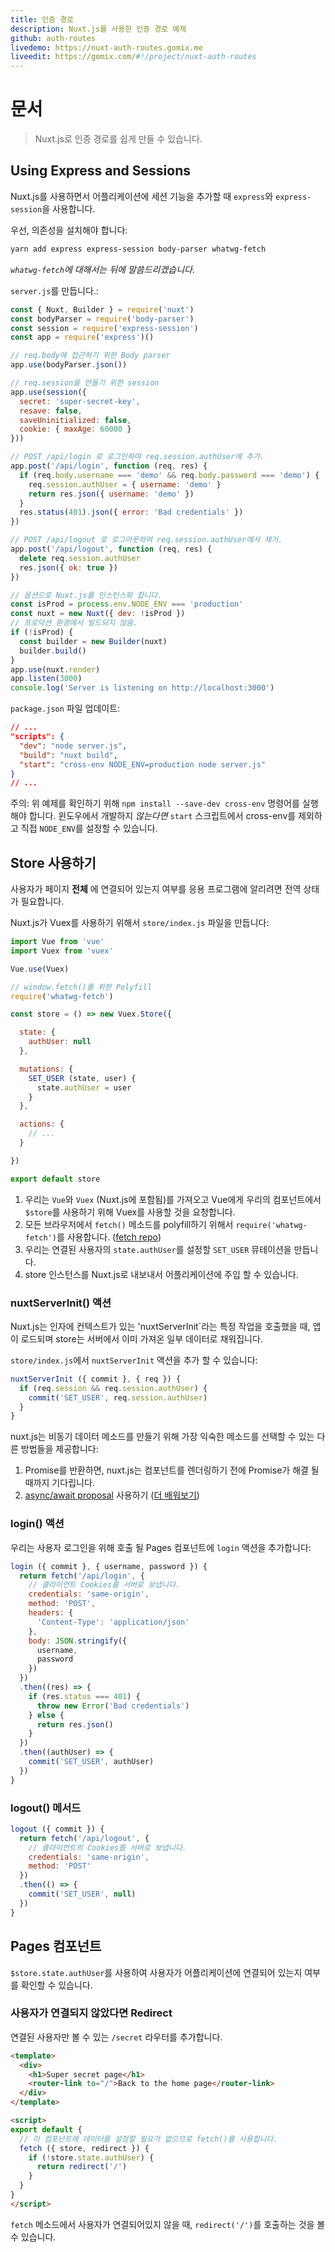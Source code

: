 ```yaml
---
title: 인증 경로
description: Nuxt.js를 사용한 인증 경로 예제
github: auth-routes
livedemo: https://nuxt-auth-routes.gomix.me
liveedit: https://gomix.com/#!/project/nuxt-auth-routes
---
```


# 문서

> Nuxt.js로 인증 경로를 쉽게 만들 수 있습니다.

## Using Express and Sessions

Nuxt.js를 사용하면서 어플리케이션에 세션 기능을 추가할 때 `express`와 `express-session`을 사용합니다.

우선, 의존성을 설치해야 합니다:
```bash
yarn add express express-session body-parser whatwg-fetch
```

*`whatwg-fetch`에 대해서는 뒤에 말씀드리겠습니다.*

`server.js`를 만듭니다.:
```js
const { Nuxt, Builder } = require('nuxt')
const bodyParser = require('body-parser')
const session = require('express-session')
const app = require('express')()

// req.body에 접근하기 위한 Body parser
app.use(bodyParser.json())

// req.session을 만들기 위한 session
app.use(session({
  secret: 'super-secret-key',
  resave: false,
  saveUninitialized: false,
  cookie: { maxAge: 60000 }
}))

// POST /api/login 로 로그인하여 req.session.authUser에 추가.
app.post('/api/login', function (req, res) {
  if (req.body.username === 'demo' && req.body.password === 'demo') {
    req.session.authUser = { username: 'demo' }
    return res.json({ username: 'demo' })
  }
  res.status(401).json({ error: 'Bad credentials' })
})

// POST /api/logout 로 로그아웃하여 req.session.authUser에서 제거.
app.post('/api/logout', function (req, res) {
  delete req.session.authUser
  res.json({ ok: true })
})

// 옵션으로 Nuxt.js를 인스턴스화 합니다.
const isProd = process.env.NODE_ENV === 'production'
const nuxt = new Nuxt({ dev: !isProd })
// 프로덕션 환경에서 빌드되지 않음.
if (!isProd) {
  const builder = new Builder(nuxt)
  builder.build()
}
app.use(nuxt.render)
app.listen(3000)
console.log('Server is listening on http://localhost:3000')
```

`package.json` 파일 업데이트:
```json
// ...
"scripts": {
  "dev": "node server.js",
  "build": "nuxt build",
  "start": "cross-env NODE_ENV=production node server.js"
}
// ...
```
주의: 위 예제를 확인하기 위해 `npm install --save-dev cross-env` 명령어를 실행해야 합니다. 윈도우에서 개발하지 *않는다면* `start` 스크립트에서 cross-env를 제외하고 직접 `NODE_ENV`를 설정할 수 있습니다.

## Store 사용하기

사용자가 페이지 **전체** 에 연결되어 있는지 여부를 응용 프로그램에 알리려면 전역 상태가 필요합니다.

Nuxt.js가 Vuex를 사용하기 위해서 `store/index.js` 파일을 만듭니다:

```js
import Vue from 'vue'
import Vuex from 'vuex'

Vue.use(Vuex)

// window.fetch()를 위한 Polyfill
require('whatwg-fetch')

const store = () => new Vuex.Store({

  state: {
    authUser: null
  },

  mutations: {
    SET_USER (state, user) {
      state.authUser = user
    }
  },

  actions: {
    // ...
  }

})

export default store
```

1. 우리는 `Vue`와 `Vuex` (Nuxt.js에 포함됨)를 가져오고 Vue에게 우리의 컴포넌트에서 `$store`를 사용하기 위해 Vuex를 사용할 것을 요청합니다.
2. 모든 브라우저에서 `fetch()` 메소드를 polyfill하기 위해서 `require('whatwg-fetch')`를 사용합니다. ([fetch repo](https://github.com/github/fetch))
3. 우리는 연결된 사용자의 `state.authUser`를 설정할 `SET_USER` 뮤테이션을 만듭니다.
4. store 인스턴스를 Nuxt.js로 내보내서 어플리케이션에 주입 할 수 있습니다.

### nuxtServerInit() 액션

Nuxt.js는 인자에 컨텍스트가 있는 'nuxtServerInit`라는 특정 작업을 호출했을 때, 앱이 로드되며 store는 서버에서 이미 가져온 일부 데이터로 채워집니다.

`store/index.js`에서 `nuxtServerInit` 액션을 추가 할 수 있습니다:
```js
nuxtServerInit ({ commit }, { req }) {
  if (req.session && req.session.authUser) {
    commit('SET_USER', req.session.authUser)
  }
}
```

nuxt.js는 비동기 데이터 메소드를 만들기 위해 가장 익숙한 메소드를 선택할 수 있는 다른 방법들을 제공합니다:

1. Promise를 반환하면, nuxt.js는 컴포넌트를 렌더링하기 전에 Promise가 해결 될 때까지 기다립니다.
2. [async/await proposal](https://github.com/lukehoban/ecmascript-asyncawait) 사용하기 ([더 배워보기](https://zeit.co/blog/async-and-await))

### login() 액션

우리는 사용자 로그인을 위해 호출 될 Pages 컴포넌트에 `login` 액션을 추가합니다:
```js
login ({ commit }, { username, password }) {
  return fetch('/api/login', {
    // 클라이언트 Cookies를 서버로 보냅니다.
    credentials: 'same-origin',
    method: 'POST',
    headers: {
      'Content-Type': 'application/json'
    },
    body: JSON.stringify({
      username,
      password
    })
  })
  .then((res) => {
    if (res.status === 401) {
      throw new Error('Bad credentials')
    } else {
      return res.json()
    }
  })
  .then((authUser) => {
    commit('SET_USER', authUser)
  })
}
```

### logout() 메서드

```js
logout ({ commit }) {
  return fetch('/api/logout', {
    // 클라이언트의 Cookies를 서버로 보냅니다.
    credentials: 'same-origin',
    method: 'POST'
  })
  .then(() => {
    commit('SET_USER', null)
  })
}
```

## Pages 컴포넌트

`$store.state.authUser`를 사용하여 사용자가 어플리케이션에 연결되어 있는지 여부를 확인할 수 있습니다.

### 사용자가 연결되지 않았다면 Redirect

연결된 사용자만 볼 수 있는 `/secret` 라우터를 추가합니다.
```html
<template>
  <div>
    <h1>Super secret page</h1>
    <router-link to="/">Back to the home page</router-link>
  </div>
</template>

<script>
export default {
  // 이 컴포넌트에 데이터를 설정할 필요가 없으므로 fetch()를 사용합니다.
  fetch ({ store, redirect }) {
    if (!store.state.authUser) {
      return redirect('/')
    }
  }
}
</script>
```

`fetch` 메소드에서 사용자가 연결되어있지 않을 때, `redirect('/')`를 호출하는 것을 볼 수 있습니다.
